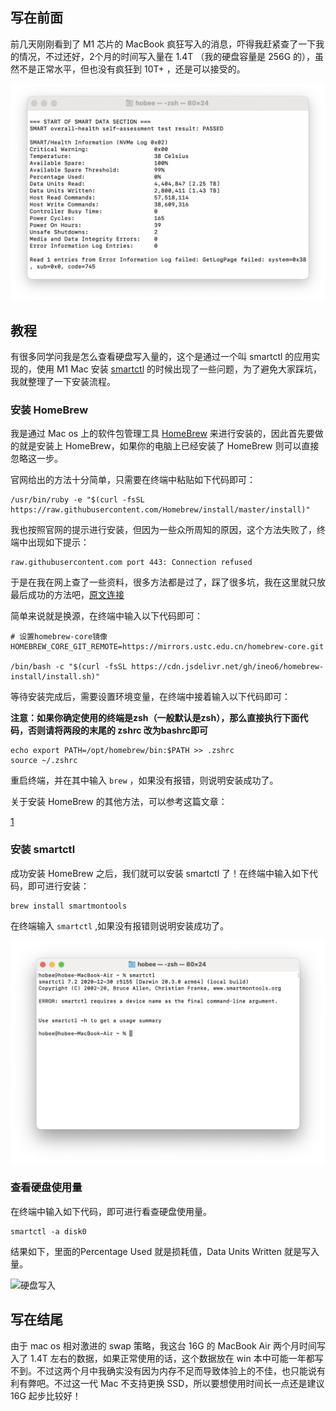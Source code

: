 
## 写在前面

前几天刚刚看到了 M1 芯片的 MacBook 疯狂写入的消息，吓得我赶紧查了一下我的情况，不过还好，2个月的时间写入量在 1.4T （我的硬盘容量是 256G 的），虽然不是正常水平，但也没有疯狂到 10T+ ，还是可以接受的。

![硬盘写入](./img/ypxr.png)

## 教程

有很多同学问我是怎么查看硬盘写入量的，这个是通过一个叫 smartctl 的应用实现的，使用 M1 Mac 安装 [smartctl](https://www.smartmontools.org) 的时候出现了一些问题，为了避免大家踩坑，我就整理了一下安装流程。

### 安装 HomeBrew

我是通过 Mac os 上的软件包管理工具 [HomeBrew](http://brew.sh/) 来进行安装的，因此首先要做的就是安装上 HomeBrew，如果你的电脑上已经安装了 HomeBrew 则可以直接忽略这一步。

官网给出的方法十分简单，只需要在终端中粘贴如下代码即可：

```shell
/usr/bin/ruby -e "$(curl -fsSL https://raw.githubusercontent.com/Homebrew/install/master/install)"
```

我也按照官网的提示进行安装，但因为一些众所周知的原因，这个方法失败了，终端中出现如下提示：

```shell
raw.githubusercontent.com port 443: Connection refused
```

于是在我在网上查了一些资料，很多方法都是过了，踩了很多坑，我在这里就只放最后成功的方法吧，[原文连接](https://blog.csdn.net/L_boyka/article/details/112554554?utm_medium=distribute.pc_relevant.none-task-blog-BlogCommendFromMachineLearnPai2-2.control&dist_request_id=1f00f159-3fab-4ab0-a55f-8b97eb744e26&depth_1-utm_source=distribute.pc_relevant.none-task-blog-BlogCommendFromMachineLearnPai2-2.control)

简单来说就是换源，在终端中输入以下代码即可：

```shell
# 设置homebrew-core镜像
HOMEBREW_CORE_GIT_REMOTE=https://mirrors.ustc.edu.cn/homebrew-core.git

/bin/bash -c "$(curl -fsSL https://cdn.jsdelivr.net/gh/ineo6/homebrew-install/install.sh)"
```

等待安装完成后，需要设置环境变量，在终端中接着输入以下代码即可：

**注意：如果你确定使用的终端是zsh（一般默认是zsh），那么直接执行下面代码，否则请将两段的末尾的 zshrc 改为bashrc即可**

```shell
echo export PATH=/opt/homebrew/bin:$PATH >> .zshrc
source ~/.zshrc
```

重启终端，并在其中输入 `brew` ，如果没有报错，则说明安装成功了。

关于安装 HomeBrew 的其他方法，可以参考这篇文章：

[1](https://zhuanlan.zhihu.com/p/59805070)

### 安装 smartctl

成功安装 HomeBrew 之后，我们就可以安装 smartctl 了！在终端中输入如下代码，即可进行安装：

```shell
brew install smartmontools
```

在终端输入 `smartctl` ,如果没有报错则说明安装成功了。

![smartctl](./img/smartctl.png)

### 查看硬盘使用量

在终端中输入如下代码，即可进行看查硬盘使用量。

```shell
smartctl -a disk0
```

结果如下，里面的Percentage Used 就是损耗值，Data Units Written 就是写入量。

![硬盘写入](./img/硬盘写入.png)

## 写在结尾

由于 mac os 相对激进的 swap 策略，我这台 16G 的 MacBook Air 两个月时间写入了 1.4T 左右的数据，如果正常使用的话，这个数据放在 win 本中可能一年都写不到。不过这两个月中我确实没有因为内存不足而导致体验上的不佳，也只能说有利有弊吧。不过这一代 Mac 不支持更换 SSD，所以要想使用时间长一点还是建议 16G 起步比较好！

